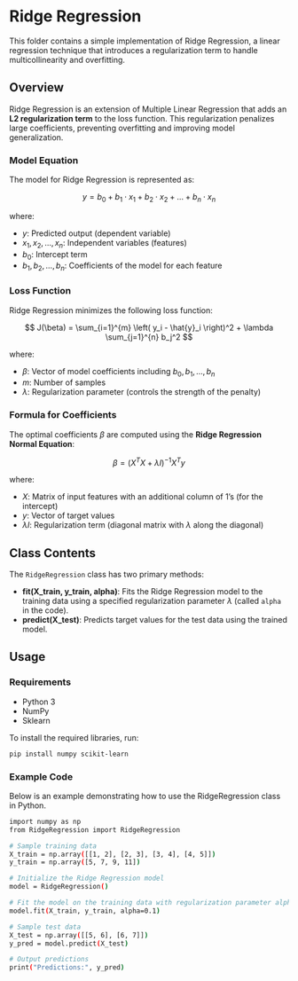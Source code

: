 # Ridge Regression

This folder contains a simple implementation of Ridge Regression, a linear regression technique that introduces a regularization term to handle multicollinearity and overfitting.

## Overview

Ridge Regression is an extension of Multiple Linear Regression that adds an **L2 regularization term** to the loss function. This regularization penalizes large coefficients, preventing overfitting and improving model generalization.

### Model Equation

The model for Ridge Regression is represented as:

$$
y = b_0 + b_1 \cdot x_1 + b_2 \cdot x_2 + \dots + b_n \cdot x_n
$$

where:
- $y$: Predicted output (dependent variable)
- $x_1, x_2, \dots, x_n$: Independent variables (features)
- $b_0$: Intercept term
- $b_1, b_2, \dots, b_n$: Coefficients of the model for each feature

### Loss Function

Ridge Regression minimizes the following loss function:

$$
J(\beta) = \sum_{i=1}^{m} \left( y_i - \hat{y}_i \right)^2 + \lambda \sum_{j=1}^{n} b_j^2
$$

where:
- $\beta$: Vector of model coefficients including $b_0, b_1, \dots, b_n$
- $m$: Number of samples
- $\lambda$: Regularization parameter (controls the strength of the penalty)

### Formula for Coefficients

The optimal coefficients $\beta$ are computed using the **Ridge Regression Normal Equation**:

$$
\beta = (X^T X + \lambda I)^{-1} X^T y
$$

where:
- $X$: Matrix of input features with an additional column of 1’s (for the intercept)
- $y$: Vector of target values
- $\lambda I$: Regularization term (diagonal matrix with $\lambda$ along the diagonal)

## Class Contents

The `RidgeRegression` class has two primary methods:
- **fit(X_train, y_train, alpha)**: Fits the Ridge Regression model to the training data using a specified regularization parameter $\lambda$ (called `alpha` in the code).
- **predict(X_test)**: Predicts target values for the test data using the trained model.

## Usage

### Requirements

- Python 3
- NumPy
- Sklearn

To install the required libraries, run:

```bash
pip install numpy scikit-learn
```

### Example Code
Below is an example demonstrating how to use the RidgeRegression class in Python.
```bash
import numpy as np
from RidgeRegression import RidgeRegression

# Sample training data
X_train = np.array([[1, 2], [2, 3], [3, 4], [4, 5]])
y_train = np.array([5, 7, 9, 11])

# Initialize the Ridge Regression model
model = RidgeRegression()

# Fit the model on the training data with regularization parameter alpha=0.1
model.fit(X_train, y_train, alpha=0.1)

# Sample test data
X_test = np.array([[5, 6], [6, 7]])
y_pred = model.predict(X_test)

# Output predictions
print("Predictions:", y_pred)
```